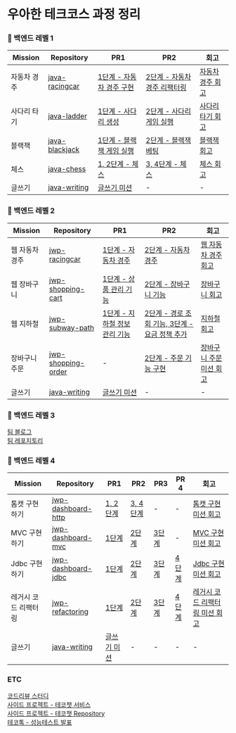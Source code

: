 
# 우아한 테크코스 과정 정리


### 🌿 백엔드 레벨 1

| Mission | Repository | PR1 | PR2 | 회고 |
| --- | --- | --- | --- | --- |
| 자동차 경주 | [java-racingcar](https://github.com/greeng00se/java-racingcar) | [1단계 - 자동차 경주 구현](https://github.com/woowacourse/java-racingcar/pull/510 ) | [2단계 - 자동차 경주 리팩터링](https://github.com/woowacourse/java-racingcar/pull/538) | [자동차 경주 회고](https://greeng00se.github.io/racing-car-retrospective)|
| 사다리 타기 | [java-ladder](https://github.com/greeng00se/java-ladder) | [1단계 - 사다리 생성](https://github.com/woowacourse/java-ladder/pull/97) | [2단계 - 사다리 게임 실행](https://github.com/woowacourse/java-ladder/pull/234) | [사다리 타기 회고](https://greeng00se.github.io/ladder-retrospective) |
| 블랙잭 | [java-blackjack](https://github.com/greeng00se/java-blackjack) | [1단계 - 블랙잭 게임 실행](https://github.com/woowacourse/java-blackjack/pull/427) | [2단계 - 블랙잭 베팅](https://github.com/woowacourse/java-blackjack/pull/537) | [블랙잭 회고](https://greeng00se.github.io/blackjack-retrospective) |
| 체스 | [java-chess](https://github.com/greeng00se/java-chess) | [1, 2단계 - 체스](https://github.com/woowacourse/java-chess/pull/441) | [3, 4단계 - 체스](https://github.com/woowacourse/java-chess/pull/529) | [체스 회고](https://greeng00se.github.io/chess-retrospective) |
| 글쓰기 | [java-writing](https://github.com/greeng00se/woowa-writing-5/blob/main/README.md) | [글쓰기 미션](https://github.com/woowacourse/woowa-writing-5/pull/82) | - | - |

### 🌿 백엔드 레벨 2

| Mission | Repository | PR1 | PR2 | 회고 |
| --- | --- | --- | --- | --- |
| 웹 자동차 경주 | [jwp-racingcar](https://github.com/greeng00se/jwp-racingcar) | [1단계 - 자동차 경주](https://github.com/woowacourse/jwp-racingcar/pull/24 ) | [2단계 - 자동차 경주](https://github.com/woowacourse/jwp-racingcar/pull/128) | [웹 자동차 경주 회고](https://greeng00se.github.io/web-racing-car-retrospective)|
| 웹 장바구니 | [jwp-shopping-cart](https://github.com/greeng00se/jwp-shopping-cart) | [1단계 - 상품 관리 기능](https://github.com/woowacourse/jwp-shopping-cart/pull/244) | [2단계 - 장바구니 기능](https://github.com/woowacourse/jwp-shopping-cart/pull/300) | [장바구니 회고](https://greeng00se.github.io/shopping-cart-retrospective) |
| 웹 지하철 | [jwp-subway-path](https://github.com/greeng00se/jwp-subway-path) | [1단계 - 지하철 정보 관리 기능](https://github.com/woowacourse/jwp-subway-path/pull/16) | [2단계 - 경로 조회 기능, 3단계 - 요금 정책 추가](https://github.com/woowacourse/jwp-subway-path/pull/126) | [지하철 회고](https://greeng00se.github.io/subway-retrospective) |
| 장바구니 주문 | [jwp-shopping-order](https://github.com/greeng00se/jwp-shopping-order) | - | [2단계 - 주문 기능 구현](https://github.com/woowacourse/jwp-shopping-order/pull/7) | [장바구니 주문 미션 회고](https://greeng00se.github.io/order-retrospective) |
| 글쓰기 | [java-writing](https://github.com/greeng00se/woowa-writing-5/blob/main/level2.md) | [글쓰기 미션](https://github.com/woowacourse/woowa-writing-5/pull/237) | - | - |

### 🌿 백엔드 레벨 3

[팀 블로그](https://tripdraw.blog/)  
[팀 레포지토리](https://github.com/woowacourse-teams/2023-trip-draw)  

### 🌿 백엔드 레벨 4

| Mission | Repository | PR1 | PR2 | PR3 | PR 4 | 회고 |
| --- | --- | --- | --- | --- | --- | --- | 
| 톰캣 구현하기 | [jwp-dashboard-http](https://github.com/greeng00se/jwp-dashboard-http) | [1, 2단계](https://github.com/woowacourse/jwp-dashboard-http/pull/302) | [3, 4단계](https://github.com/woowacourse/jwp-dashboard-http/pull/431) | - | - | [톰캣 구현 미션 회고](https://greeng00se.github.io/tomcat-retrospective)|
| MVC 구현하기 | [jwp-dashboard-mvc](https://github.com/greeng00se/jwp-dashboard-mvc) | [1단계](https://github.com/woowacourse/jwp-dashboard-mvc/pull/404) | [2단계](https://github.com/woowacourse/jwp-dashboard-mvc/pull/465) | [3단계](https://github.com/woowacourse/jwp-dashboard-mvc/pull/580) | - | [MVC 구현 미션 회고](https://greeng00se.github.io/mvc-retrospective) |
| Jdbc 구현하기 | [jwp-dashboard-jdbc](https://github.com/greeng00se/jwp-dashboard-jdbc) | [1단계](https://github.com/woowacourse/jwp-dashboard-jdbc/pull/267) | [2단계](https://github.com/woowacourse/jwp-dashboard-jdbc/pull/358) | [3단계](https://github.com/woowacourse/jwp-dashboard-jdbc/pull/448) | [4단계](https://github.com/woowacourse/jwp-dashboard-jdbc/pull/515) | [Jdbc 구현 미션 회고](https://greeng00se.github.io/jdbc-retrospective) |
| 레거시 코드 리팩터링 | [jwp-refactoring](https://github.com/greeng00se/jwp-refactoring) | [1단계](https://github.com/woowacourse/jwp-refactoring/pull/465) | [2단계](https://github.com/woowacourse/jwp-refactoring/pull/547) | [3단계](https://github.com/woowacourse/jwp-refactoring/pull/610) | [4단계](https://github.com/woowacourse/jwp-refactoring/pull/721) | [레거시 코드 리팩터링 미션 회고](https://greeng00se.github.io/refactoring-retrospective) |
| 글쓰기 | [java-writing](https://github.com/greeng00se/woowa-writing-5/blob/main/level4.md) | [글쓰기 미션](https://github.com/woowacourse/woowa-writing-5/pull/449) | - | - | - | - |

### ETC

[코드리뷰 스터디](https://github.com/woowacourse-code-review-study)  
[사이드 프로젝트 - 테코챗 서비스](https://teco.chat/)  
[사이드 프로젝트 - 테코챗 Repository](https://github.com/teco-chat)  
[테코톡 - 성능테스트 발표](https://www.youtube.com/watch?v=3cTn53dtzJI&t=14s)


